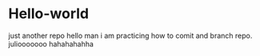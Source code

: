 # Hello-world
just another repo
hello man i am practicing how to comit and branch repo.
juliooooooo hahahahahha
